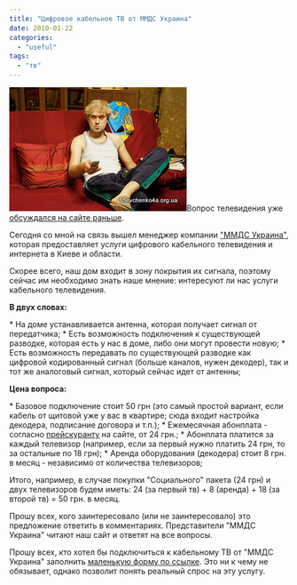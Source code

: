 ```yaml
---
title: "Цифровое кабельное ТВ от MМДС Украина"
date: 2010-01-22
categories: 
  - "useful"
tags: 
  - "тв"
---
```


![Цифровое кабельное телевидение в Броварах](/wp-content/uploads/2010/01/nasha_russia.jpg "Цифровое кабельное телевидение в Броварах")Вопрос телевидения уже [обсуждался на сайте раньше](http://shevchenko4a.brovary.org/tv/).

Сегодня со мной на связь вышел менеджер компании ["ММДС Украина"](http://www.mmds.ua), которая предоставляет услуги цифрового кабельного телевидения и интернета в Киеве и области.

Скорее всего, наш дом входит в зону покрытия их сигнала, поэтому сейчас им необходимо знать наше мнение: интересуют ли нас услуги кабельного телевидения.

**В двух словах:**

\* На доме устанавливается антенна, которая получает сигнал от передатчика; \* Есть возможность подключения к существующей разводке, которая есть у нас в доме, либо они могут провести новую;<!--more--> \* Есть возможность передавать по существующей разводке как цифровой кодированный сигнал (больше каналов, нужен декодер), так и тот же аналоговый сигнал, который сейчас идет от антенны;

**Цена вопроса:**

\* Базовое подключение стоит 50 грн (это самый простой вариант, если кабель от щитовой уже у вас в квартире; сюда входит настройка декодера, подписание договора и т.п.); \* Ежемесячная абонплата - согласно [прейскуранту](http://www.mmds.ua/ru/tv_costs_kiev.html) на сайте, от 24 грн.; \* Абонплата платится за каждый телевизор (например, если за первый нужно платить 24 грн, то за остальные по 18 грн); \* Аренда оборудования (декодера) стоит 8 грн. в месяц - независимо от количества телевизоров;

Итого, например, в случае покупки "Социального" пакета (24 грн) и двух телевизоров будем иметь: 24 (за первый тв) + 8 (аренда) + 18 (за второй тв) = 50 грн. в месяц.

Прошу всех, кого заинтересовало (или не заинтересовало) это предложение ответить в комментариях. Представители "ММДС Украина" читают наш сайт и ответят на все вопросы.

Прошу всех, кто хотел бы подключиться к кабельному ТВ от "ММДС Украина" заполнить [маленькую форму по ссылке](http://spreadsheets.google.com/viewform?hl=ru&formkey=dFUyd3dTVTdOSkd2ZDUzUlBFRzRnTVE6MA). Это ни к чему не обязывает, однако позволит понять реальный спрос на эту услугу.
